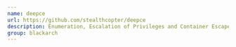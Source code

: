 ```yaml
---
name: deepce
url: https://github.com/stealthcopter/deepce
description: Enumeration, Escalation of Privileges and Container Escapes. URL : https://github.com/stealthcopter/deepce Groups : blackarch blackarch-exploitation
group: blackarch
---
```

